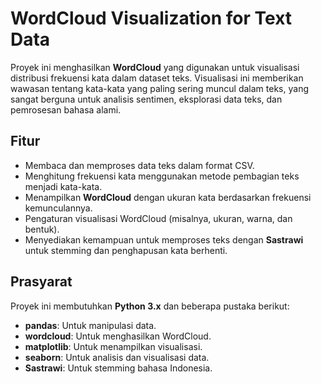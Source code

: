 # WordCloud Visualization for Text Data

Proyek ini menghasilkan **WordCloud** yang digunakan untuk visualisasi distribusi frekuensi kata dalam dataset teks. Visualisasi ini memberikan wawasan tentang kata-kata yang paling sering muncul dalam teks, yang sangat berguna untuk analisis sentimen, eksplorasi data teks, dan pemrosesan bahasa alami.

## Fitur

- Membaca dan memproses data teks dalam format CSV.
- Menghitung frekuensi kata menggunakan metode pembagian teks menjadi kata-kata.
- Menampilkan **WordCloud** dengan ukuran kata berdasarkan frekuensi kemunculannya.
- Pengaturan visualisasi WordCloud (misalnya, ukuran, warna, dan bentuk).
- Menyediakan kemampuan untuk memproses teks dengan **Sastrawi** untuk stemming dan penghapusan kata berhenti.

## Prasyarat

Proyek ini membutuhkan **Python 3.x** dan beberapa pustaka berikut:

- **pandas**: Untuk manipulasi data.
- **wordcloud**: Untuk menghasilkan WordCloud.
- **matplotlib**: Untuk menampilkan visualisasi.
- **seaborn**: Untuk analisis dan visualisasi data.
- **Sastrawi**: Untuk stemming bahasa Indonesia.
